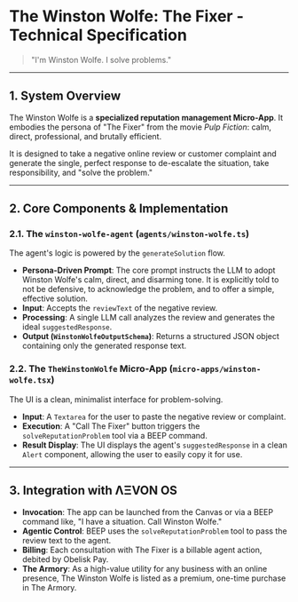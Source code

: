 # The Winston Wolfe: The Fixer - Technical Specification

> "I'm Winston Wolfe. I solve problems."

---

## 1. System Overview

The Winston Wolfe is a **specialized reputation management Micro-App**. It embodies the persona of "The Fixer" from the movie *Pulp Fiction*: calm, direct, professional, and brutally efficient.

It is designed to take a negative online review or customer complaint and generate the single, perfect response to de-escalate the situation, take responsibility, and "solve the problem."

---

## 2. Core Components & Implementation

### 2.1. The `winston-wolfe-agent` (`agents/winston-wolfe.ts`)
The agent's logic is powered by the `generateSolution` flow.
- **Persona-Driven Prompt**: The core prompt instructs the LLM to adopt Winston Wolfe's calm, direct, and disarming tone. It is explicitly told to not be defensive, to acknowledge the problem, and to offer a simple, effective solution.
- **Input**: Accepts the `reviewText` of the negative review.
- **Processing**: A single LLM call analyzes the review and generates the ideal `suggestedResponse`.
- **Output (`WinstonWolfeOutputSchema`)**: Returns a structured JSON object containing only the generated response text.

### 2.2. The `TheWinstonWolfe` Micro-App (`micro-apps/winston-wolfe.tsx`)
The UI is a clean, minimalist interface for problem-solving.
- **Input**: A `Textarea` for the user to paste the negative review or complaint.
- **Execution**: A "Call The Fixer" button triggers the `solveReputationProblem` tool via a BEEP command.
- **Result Display**: The UI displays the agent's `suggestedResponse` in a clean `Alert` component, allowing the user to easily copy it for use.

---

## 3. Integration with ΛΞVON OS

- **Invocation**: The app can be launched from the Canvas or via a BEEP command like, "I have a situation. Call Winston Wolfe."
- **Agentic Control**: BEEP uses the `solveReputationProblem` tool to pass the review text to the agent.
- **Billing**: Each consultation with The Fixer is a billable agent action, debited by Obelisk Pay.
- **The Armory**: As a high-value utility for any business with an online presence, The Winston Wolfe is listed as a premium, one-time purchase in The Armory.
